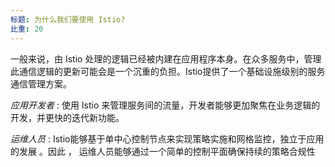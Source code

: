 ```yaml
---
标题: 为什么我们要使用 Istio?
比重: 20
---
```


一般来说，由 Istio 处理的逻辑已经被内建在应用程序本身。在众多服务中，管理此通信逻辑的更新可能会是一个沉重的负担。Istio提供了一个基础设施级别的服务通信管理方案。

*应用开发者* : 使用 Istio 来管理服务间的流量，开发者能够更加聚焦在业务逻辑的开发，并更快的迭代新功能。

*运维人员* : Istio能够基于单中心控制节点来实现策略实施和网格监控，独立于应用的发展 。因此 ， 运维人员能够通过一个简单的控制平面确保持续的策略合规性
